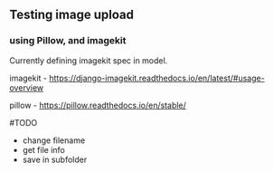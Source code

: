 ## Testing image upload
### using Pillow, and imagekit

Currently defining imagekit spec in model.

imagekit - https://django-imagekit.readthedocs.io/en/latest/#usage-overview

pillow - https://pillow.readthedocs.io/en/stable/

#TODO
- change filename
- get file info
- save in subfolder